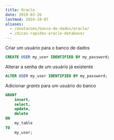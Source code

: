 ```yaml
---
title: Oracle
date: 2019-03-26
lastmod: 2024-10-07
aliases:
  - /anotacoes/banco-de-dados/oracle/
  - /dicas-rapidas-oracle-database/
---
```

Criar um usuário para o banco de dados
```sql
CREATE USER my_user IDENTIFIED BY my_password;
```


Alterar a senha de um usuário já existente
```sql
ALTER USER my_user IDENTIFIED BY my_password;
```


Adicionar _grants_ para um usuário do banco
```sql
GRANT
    insert,
    select,
    update,
    delete
ON
    my_table
TO
    my_user;
```
